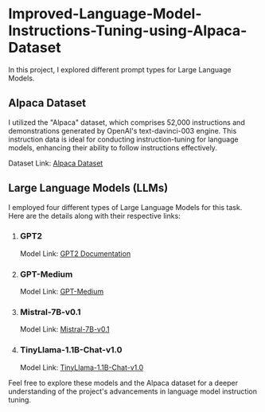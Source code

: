 <h1>Improved-Language-Model-Instructions-Tuning-using-Alpaca-Dataset</h1>

<p>In this project, I explored different prompt types for Large Language Models.</p>

<h2>Alpaca Dataset</h2>
<p>I utilized the "Alpaca" dataset, which comprises 52,000 instructions and demonstrations generated by OpenAI's text-davinci-003 engine. This instruction data is ideal for conducting instruction-tuning for language models, enhancing their ability to follow instructions effectively.</p>
<p>Dataset Link: <a href="https://huggingface.co/datasets/tatsu-lab/alpaca">Alpaca Dataset</a></p>

<h2>Large Language Models (LLMs)</h2>
<p>I employed four different types of Large Language Models for this task. Here are the details along with their respective links:</p>

<ol>
  <li>
    <h3>GPT2</h3>
    <p>Model Link: <a href="https://huggingface.co/docs/transformers/model_doc/gpt2">GPT2 Documentation</a></p>
  </li>
  <li>
    <h3>GPT-Medium</h3>
    <p>Model Link: <a href="https://huggingface.co/openai-community/gpt2-medium">GPT-Medium</a></p>
  </li>
  <li>
    <h3>Mistral-7B-v0.1</h3>
    <p>Model Link: <a href="https://huggingface.co/mistralai/Mistral-7B-v0.1">Mistral-7B-v0.1</a></p>
  </li>
  <li>
    <h3>TinyLlama-1.1B-Chat-v1.0</h3>
    <p>Model Link: <a href="https://huggingface.co/TinyLlama/TinyLlama-1.1B-Chat-v1.0">TinyLlama-1.1B-Chat-v1.0</a></p>
  </li>
</ol>

<p>Feel free to explore these models and the Alpaca dataset for a deeper understanding of the project's advancements in language model instruction tuning.</p>
